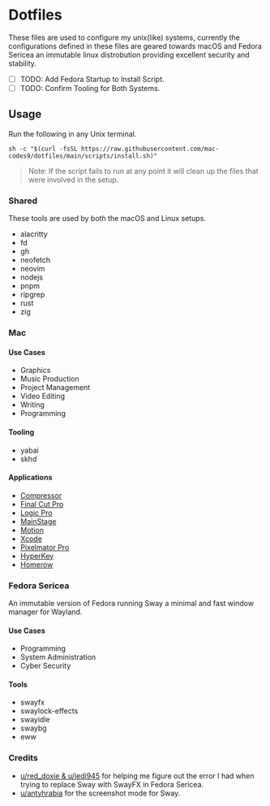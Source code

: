 # Dotfiles

These files are used to configure my unix(like) systems, currently the configurations defined in these files are geared towards macOS and Fedora Sericea an immutable linux distrobution providing excellent security and stability.

- [ ] TODO: Add Fedora Startup to Install Script.
- [ ] TODO: Confirm Tooling for Both Systems.

## Usage

Run the following in any Unix terminal.

```
sh -c "$(curl -fsSL https://raw.githubusercontent.com/mac-codes9/dotfiles/main/scripts/install.sh)"
```

> Note: If the script fails to run at any point it will clean up the files that were involved in the setup.

### Shared

These tools are used by both the macOS and Linux setups.

- alacritty
- fd
- gh
- neofetch
- neovim
- nodejs
- pnpm
- ripgrep
- rust
- zig
 
### Mac

#### Use Cases

- Graphics
- Music Production
- Project Management
- Video Editing 
- Writing
- Programming

#### Tooling

- yabai
- skhd

#### Applications 

- [Compressor](https://apps.apple.com/gb/app/compressor/id424390742?mt=12)
- [Final Cut Pro](https://apps.apple.com/gb/app/final-cut-pro/id424389933?mt=12)
- [Logic Pro](https://apps.apple.com/gb/app/logic-pro/id634148309?mt=12)
- [MainStage](https://apps.apple.com/gb/app/mainstage/id634159523?mt=12)
- [Motion](https://apps.apple.com/gb/app/motion/id434290957?mt=12)
- [Xcode](https://apps.apple.com/gb/app/xcode/id497799835?mt=12)
- [Pixelmator Pro](https://apps.apple.com/gb/app/pixelmator-pro/id1289583905?mt=12)
- [HyperKey](https://hyperkey.app/downloads/Hyperkey0.28.dmg)
- [Homerow](https://www.homerow.app)


### Fedora Sericea

An immutable version of Fedora running Sway a minimal and fast window manager for Wayland.

#### Use Cases

- Programming
- System Administration
- Cyber Security

#### Tools

- swayfx
- swaylock-effects
- swayidle
- swaybg
- eww

###  Credits

- [u/red_doxie & u/jedi945](https://www.reddit.com/r/Fedora/s/45U2jOjI5h) for helping me figure out the error I had when trying to replace Sway with SwayFX in Fedora Sericea.
- [u/antyhrabia](https://www.reddit.com/r/swaywm/s/1AsyrbjErE) for the screenshot mode for Sway.
